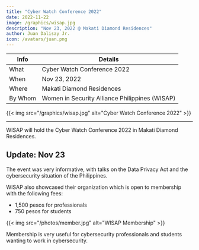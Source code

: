 ```yaml
---
title: "Cyber Watch Conference 2022"
date: 2022-11-22
image: /graphics/wisap.jpg
description: "Nov 23, 2022 @ Makati Diamond Residences"
author: Juan Dalisay Jr.
icon: /avatars/juan.png
---
```



Info | Details 
--- | ---
What | Cyber Watch Conference 2022
When | Nov 23, 2022
Where | Makati Diamond Residences
By Whom | Women in Security Alliance Philippines (WISAP)

{{< img src="/graphics/wisap.jpg" alt="Cyber Watch Conference 2022" >}}

---

WISAP will hold the Cyber Watch Conference 2022 in Makati Diamond Residences.


## Update: Nov 23

The event was very informative, with talks on the Data Privacy Act and the cybersecurity situation of the Philippines. 

WISAP also showcased their organization which is open to membership with the following fees:

- 1,500 pesos for professionals
- 750 pesos for students

{{< img src="/photos/member.jpg" alt="WISAP Membership" >}}

Membership is very useful for cybersecurity professionals and students wanting to work in cybersecurity.

